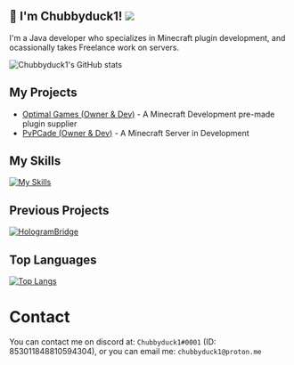 ## 👋 I'm Chubbyduck1! ![](https://komarev.com/ghpvc/?username=Chubbyduck1)<br>
I'm a Java developer who specializes in Minecraft plugin development, and ocassionally takes Freelance work on servers.

![Chubbyduck1's GitHub stats](https://github-readme-stats.vercel.app/api?username=Chubbyduck1&count_private=true&show_icons=true&theme=github_dark_dimmed)

## My Projects
 * [Optimal Games (Owner & Dev)](https://optimalgames.gg/) - A Minecraft Development pre-made plugin supplier
 * [PvPCade (Owner & Dev)](https://www.pvpcade.com/) - A Minecraft Server in Development

## My Skills
[![My Skills](https://skillicons.dev/icons?i=java,ts,js,react,git,docker,html,css)](https://skillicons.dev)

## Previous Projects
[![HologramBridge](https://github-readme-stats.vercel.app/api/pin/?username=Chubbyduck1&repo=HologramBridge&show_owner=true&theme=github_dark_dimmed)](https://github.com/Chubbyduck1/HologramBridge)

## Top Languages
[![Top Langs](https://github-readme-stats.vercel.app/api/top-langs/?username=Chubbyduck1&theme=github_dark_dimmed&hide=html,css)](https://github.com/Chubbyduck1)

# Contact
You can contact me on discord at: `Chubbyduck1#0001` (ID: 853011848810594304), or you can email me: `chubbyduck1@proton.me`
